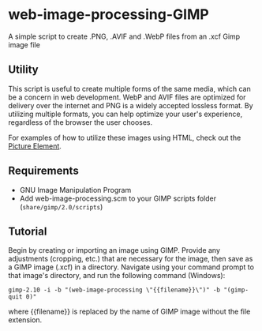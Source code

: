 # web-image-processing-GIMP
A simple script to create .PNG, .AVIF and .WebP files from an .xcf Gimp image file

## Utility
This script is useful to create multiple forms of the same media, which can be a concern in web development.  WebP and AVIF files are optimized for
delivery over the internet and PNG is a widely accepted lossless format.  By utilizing multiple formats, you can help optimize your user's experience, regardless of the browser the user chooses.

For examples of how to utilize these images using HTML, check out the [Picture Element](https://developer.mozilla.org/en-US/docs/Web/HTML/Element/picture).

## Requirements
- GNU Image Manipulation Program
- Add web-image-processing.scm to your GIMP scripts folder (```share/gimp/2.0/scripts```)

## Tutorial
Begin by creating or importing an image using GIMP.  Provide any adjustments (cropping, etc.) that are necessary for the image, then save as a GIMP image (.xcf) in a directory.  Navigate using your command prompt to that image's directory, and run the following command (Windows):

``` gimp-2.10 -i -b "(web-image-processing \"{{filename}}\")" -b "(gimp-quit 0)" ```

where {{filename}} is replaced by the name of GIMP image without the file extension.
